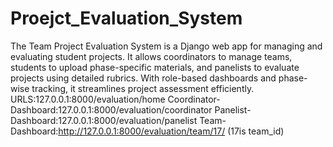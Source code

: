 # Proejct_Evaluation_System
The Team Project Evaluation System is a Django web app for managing and evaluating student projects. It allows coordinators to manage teams, students to upload phase-specific materials, and panelists to evaluate projects using detailed rubrics. With role-based dashboards and phase-wise tracking, it streamlines project assessment efficiently.
URLS:127.0.0.1:8000/evaluation/home
Coordinator-Dashboard:127.0.0.1:8000/evaluation/coordinator
Panelist-Dashboard:127.0.0.1:8000/evaluation/panelist
Team-Dashboard:http://127.0.0.1:8000/evaluation/team/17/ (17is team_id) 
